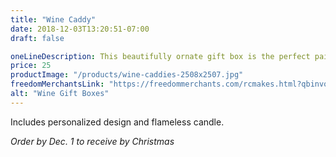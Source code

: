 ```yaml
---
title: "Wine Caddy"
date: 2018-12-03T13:20:51-07:00
draft: false

oneLineDescription: This beautifully ornate gift box is the perfect pairing for gifting wine
price: 25
productImage: "/products/wine-caddies-2508x2507.jpg"
freedomMerchantsLink: "https://freedommerchants.com/rcmakes.html?qbinvoice=true&invoicenum=------&amt=20&desc=Wine%20Box"
alt: "Wine Gift Boxes"
---
```


Includes personalized design and flameless candle.

*Order by Dec. 1 to receive by Christmas*